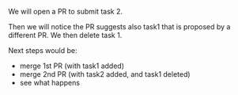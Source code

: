 We will open a PR to submit task 2.

Then we will notice the PR suggests also task1
that is proposed by a different PR. We then delete task 1.

Next steps would be:
- merge 1st PR (with task1 added)
- merge 2nd PR (with task2 added, and task1 deleted)
- see what happens
